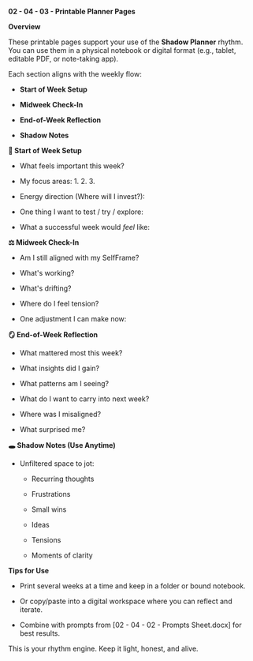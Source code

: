 **02 - 04 - 03 - Printable Planner Pages**

**Overview**

These printable pages support your use of the **Shadow Planner** rhythm.
You can use them in a physical notebook or digital format (e.g., tablet,
editable PDF, or note-taking app).

Each section aligns with the weekly flow:

- **Start of Week Setup**

- **Midweek Check-In**

- **End-of-Week Reflection**

- **Shadow Notes**

**📅 Start of Week Setup**

- What feels important this week?

- My focus areas: 1. 2. 3.

- Energy direction (Where will I invest?):

- One thing I want to test / try / explore:

- What a successful week would *feel* like:

**⚖️ Midweek Check-In**

- Am I still aligned with my SelfFrame?

- What's working?

- What's drifting?

- Where do I feel tension?

- One adjustment I can make now:

**🪞 End-of-Week Reflection**

- What mattered most this week?

- What insights did I gain?

- What patterns am I seeing?

- What do I want to carry into next week?

- Where was I misaligned?

- What surprised me?

**🕳️ Shadow Notes (Use Anytime)**

- Unfiltered space to jot:

  - Recurring thoughts

  - Frustrations

  - Small wins

  - Ideas

  - Tensions

  - Moments of clarity

**Tips for Use**

- Print several weeks at a time and keep in a folder or bound notebook.

- Or copy/paste into a digital workspace where you can reflect and
  iterate.

- Combine with prompts from \[02 - 04 - 02 - Prompts Sheet.docx\] for
  best results.

This is your rhythm engine. Keep it light, honest, and alive.
